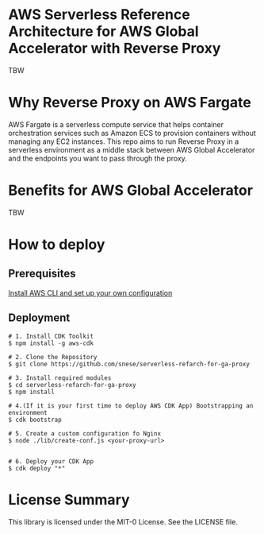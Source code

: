 # AWS Serverless Reference Architecture for AWS Global Accelerator with Reverse Proxy
TBW

# Why Reverse Proxy on AWS Fargate
AWS Fargate is a serverless compute service that helps container orchestration services such as Amazon ECS to provision containers without managing any EC2 instances. This repo aims to run Reverse Proxy in a serverless environment as a middle stack between AWS Global Accelerator and the endpoints you want to pass through the proxy.

# Benefits for AWS Global Accelerator
TBW

# How to deploy
## Prerequisites
[Install AWS CLI and set up your own configuration](https://docs.aws.amazon.com/cli/latest/userguide/cli-chap-install.html)
## Deployment 
```
# 1. Install CDK Toolkit
$ npm install -g aws-cdk

# 2. Clone the Repository
$ git clone https://github.com/snese/serverless-refarch-for-ga-proxy

# 3. Install required modules
$ cd serverless-refarch-for-ga-proxy
$ npm install

# 4.(If it is your first time to deploy AWS CDK App) Bootstrapping an environment
$ cdk bootstrap

# 5. Create a custom configuration fo Nginx 
$ node ./lib/create-conf.js <your-proxy-url>


# 6. Deploy your CDK App
$ cdk deploy "*"

```

# License Summary
This library is licensed under the MIT-0 License. See the LICENSE file.
